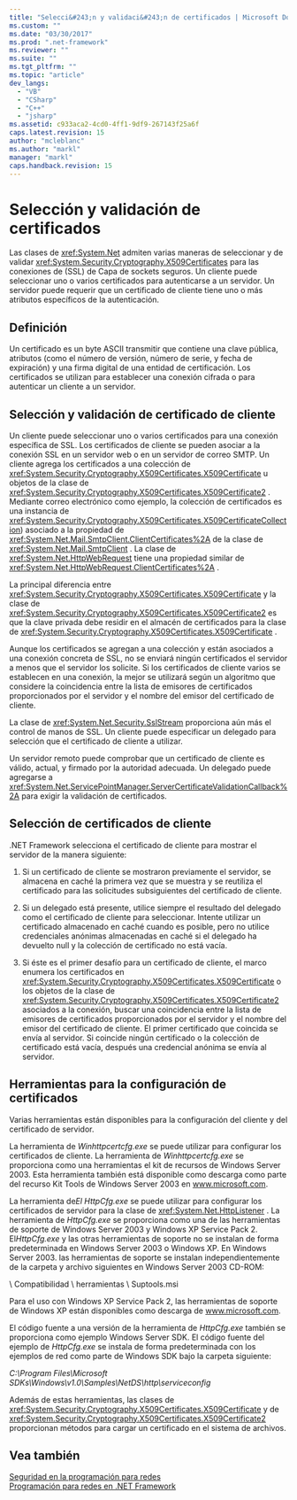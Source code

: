 ```yaml
---
title: "Selecci&#243;n y validaci&#243;n de certificados | Microsoft Docs"
ms.custom: ""
ms.date: "03/30/2017"
ms.prod: ".net-framework"
ms.reviewer: ""
ms.suite: ""
ms.tgt_pltfrm: ""
ms.topic: "article"
dev_langs: 
  - "VB"
  - "CSharp"
  - "C++"
  - "jsharp"
ms.assetid: c933aca2-4cd0-4ff1-9df9-267143f25a6f
caps.latest.revision: 15
author: "mcleblanc"
ms.author: "markl"
manager: "markl"
caps.handback.revision: 15
---
```

# Selecci&#243;n y validaci&#243;n de certificados
Las clases de <xref:System.Net> admiten varias maneras de seleccionar y de validar <xref:System.Security.Cryptography.X509Certificates> para las conexiones de \(SSL\) de Capa de sockets seguros.  Un cliente puede seleccionar uno o varios certificados para autenticarse a un servidor.  Un servidor puede requerir que un certificado de cliente tiene uno o más atributos específicos de la autenticación.  
  
## Definición  
 Un certificado es un byte ASCII transmitir que contiene una clave pública, atributos \(como el número de versión, número de serie, y fecha de expiración\) y una firma digital de una entidad de certificación.  Los certificados se utilizan para establecer una conexión cifrada o para autenticar un cliente a un servidor.  
  
## Selección y validación de certificado de cliente  
 Un cliente puede seleccionar uno o varios certificados para una conexión específica de SSL.  Los certificados de cliente se pueden asociar a la conexión SSL en un servidor web o en un servidor de correo SMTP.  Un cliente agrega los certificados a una colección de <xref:System.Security.Cryptography.X509Certificates.X509Certificate> u objetos de la clase de <xref:System.Security.Cryptography.X509Certificates.X509Certificate2> .  Mediante correo electrónico como ejemplo, la colección de certificados es una instancia de <xref:System.Security.Cryptography.X509Certificates.X509CertificateCollection>\) asociado a la propiedad de <xref:System.Net.Mail.SmtpClient.ClientCertificates%2A> de la clase de <xref:System.Net.Mail.SmtpClient> .  La clase de <xref:System.Net.HttpWebRequest> tiene una propiedad similar de <xref:System.Net.HttpWebRequest.ClientCertificates%2A> .  
  
 La principal diferencia entre <xref:System.Security.Cryptography.X509Certificates.X509Certificate> y la clase de <xref:System.Security.Cryptography.X509Certificates.X509Certificate2> es que la clave privada debe residir en el almacén de certificados para la clase de <xref:System.Security.Cryptography.X509Certificates.X509Certificate> .  
  
 Aunque los certificados se agregan a una colección y están asociados a una conexión concreta de SSL, no se enviará ningún certificados el servidor a menos que el servidor los solicite.  Si los certificados de cliente varios se establecen en una conexión, la mejor se utilizará según un algoritmo que considere la coincidencia entre la lista de emisores de certificados proporcionados por el servidor y el nombre del emisor del certificado de cliente.  
  
 La clase de <xref:System.Net.Security.SslStream> proporciona aún más el control de manos de SSL.  Un cliente puede especificar un delegado para selección que el certificado de cliente a utilizar.  
  
 Un servidor remoto puede comprobar que un certificado de cliente es válido, actual, y firmado por la autoridad adecuada.  Un delegado puede agregarse a <xref:System.Net.ServicePointManager.ServerCertificateValidationCallback%2A> para exigir la validación de certificados.  
  
## Selección de certificados de cliente  
 .NET Framework selecciona el certificado de cliente para mostrar el servidor de la manera siguiente:  
  
1.  Si un certificado de cliente se mostraron previamente el servidor, se almacena en caché la primera vez que se muestra y se reutiliza el certificado para las solicitudes subsiguientes del certificado de cliente.  
  
2.  Si un delegado está presente, utilice siempre el resultado del delegado como el certificado de cliente para seleccionar.  Intente utilizar un certificado almacenado en caché cuando es posible, pero no utilice credenciales anónimas almacenadas en caché si el delegado ha devuelto null y la colección de certificado no está vacía.  
  
3.  Si éste es el primer desafío para un certificado de cliente, el marco enumera los certificados en <xref:System.Security.Cryptography.X509Certificates.X509Certificate> o los objetos de la clase de <xref:System.Security.Cryptography.X509Certificates.X509Certificate2> asociados a la conexión, buscar una coincidencia entre la lista de emisores de certificados proporcionados por el servidor y el nombre del emisor del certificado de cliente.  El primer certificado que coincida se envía al servidor.  Si coincide ningún certificado o la colección de certificado está vacía, después una credencial anónima se envía al servidor.  
  
## Herramientas para la configuración de certificados  
 Varias herramientas están disponibles para la configuración del cliente y del certificado de servidor.  
  
 La herramienta de *Winhttpcertcfg.exe* se puede utilizar para configurar los certificados de cliente.  La herramienta de *Winhttpcertcfg.exe* se proporciona como una herramientas el kit de recursos de Windows Server 2003.  Esta herramienta también está disponible como descarga como parte del recurso Kit Tools de Windows Server 2003 en www.microsoft.com.  
  
 La herramienta de*El HttpCfg.exe* se puede utilizar para configurar los certificados de servidor para la clase de <xref:System.Net.HttpListener> .  La herramienta de *HttpCfg.exe* se proporciona como una de las herramientas de soporte de Windows Server 2003 y Windows XP Service Pack 2.  El*HttpCfg.exe* y las otras herramientas de soporte no se instalan de forma predeterminada en Windows Server 2003 o Windows XP.  En Windows Server 2003.  las herramientas de soporte se instalan independientemente de la carpeta y archivo siguientes en Windows Server 2003 CD\-ROM:  
  
 \\ Compatibilidad \\ herramientas \\ Suptools.msi  
  
 Para el uso con Windows XP Service Pack 2, las herramientas de soporte de Windows XP están disponibles como descarga de www.microsoft.com.  
  
 El código fuente a una versión de la herramienta de *HttpCfg.exe* también se proporciona como ejemplo Windows Server SDK.  El código fuente del ejemplo de *HttpCfg.exe* se instala de forma predeterminada con los ejemplos de red como parte de Windows SDK bajo la carpeta siguiente:  
  
 *C:\\Program Files\\Microsoft SDKs\\Windows\\v1.0\\Samples\\NetDS\\http\\serviceconfig*  
  
 Además de estas herramientas, las clases de <xref:System.Security.Cryptography.X509Certificates.X509Certificate> y de <xref:System.Security.Cryptography.X509Certificates.X509Certificate2> proporcionan métodos para cargar un certificado en el sistema de archivos.  
  
## Vea también  
 [Seguridad en la programación para redes](../../../docs/framework/network-programming/security-in-network-programming.md)   
 [Programación para redes en .NET Framework](../../../docs/framework/network-programming/index.md)